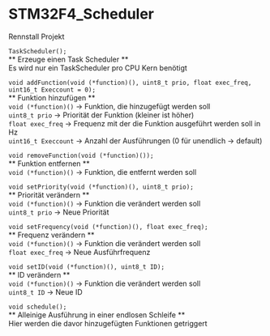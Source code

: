 # STM32F4_Scheduler
Rennstall Projekt


`TaskScheduler();`  
    ** Erzeuge einen Task Scheduler **  
    Es wird nur ein TaskScheduler pro CPU Kern benötigt  

`void addFunction(void (*function)(), uint8_t prio, float exec_freq, uint16_t Execcount = 0);`  
    ** Funktion hinzufügen **  
    `void (*function)()`  ->  Funktion, die hinzugefügt werden soll  
    `uint8_t prio`        ->  Priorität der Funktion (kleiner ist höher)  
    `float exec_freq`     ->  Frequenz mit der die Funktion ausgeführt werden soll in Hz  
    `uint16_t Execcount`  ->  Anzahl der Ausführungen (0 für unendlich -> default)  

`void removeFunction(void (*function)());`  
    ** Funktion entfernen **  
    `void (*function)()`  ->  Funktion, die entfernt werden soll  
 
`void setPriority(void (*function)(), uint8_t prio);`  
    ** Priorität verändern **  
    `void (*function)()` ->   Funktion die verändert werden soll  
    `uint8_t prio`       ->   Neue Priorität  

`void setFrequency(void (*function)(), float exec_freq);`  
    ** Frequenz verändern **  
    `void (*function)()` ->   Funktion die verändert werden soll  
    `float exec_freq`    ->   Neue Ausführfrequenz  

`void setID(void (*function)(), uint8_t ID);`  
    ** ID verändern **  
    `void (*function)()` ->   Funktion die verändert werden soll  
    `uint8_t ID`         ->   Neue ID  

`void schedule();`  
    ** Alleinige Ausführung in einer endlosen Schleife **  
    Hier werden die davor hinzugefügten Funktionen getriggert  
